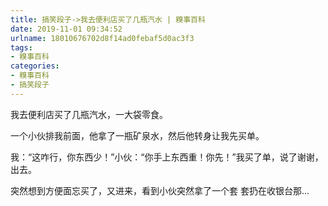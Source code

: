 ```yaml
---
title: 搞笑段子->我去便利店买了几瓶汽水 | 糗事百科
date: 2019-11-01 09:34:52
urlname: 18010676702d8f14ad0febaf5d0ac3f3
tags: 
- 糗事百科
categories:
- 糗事百科
- 搞笑段子
---
```

我去便利店买了几瓶汽水，一大袋零食。

一个小伙排我前面，他拿了一瓶矿泉水，然后他转身让我先买单。

我：“这咋行，你东西少！”小伙：“你手上东西重！你先！”我买了单，说了谢谢，出去。

突然想到方便面忘买了，又进来，看到小伙突然拿了一个套 套扔在收银台那...


